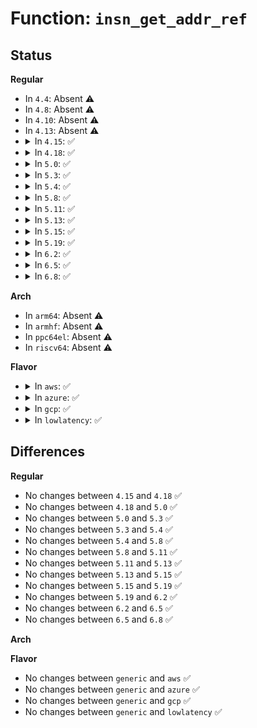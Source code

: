 # Function: <code>insn_get_addr_ref</code>

## Status
<b>Regular</b>
<ul>
<li>
In <code>4.4</code>: Absent ⚠️
</li>
<li>
In <code>4.8</code>: Absent ⚠️
</li>
<li>
In <code>4.10</code>: Absent ⚠️
</li>
<li>
In <code>4.13</code>: Absent ⚠️
</li>
<li>
<details>
<summary>In <code>4.15</code>: ✅</summary>

```c
void *insn_get_addr_ref(struct insn *insn, struct pt_regs *regs);
```

**Collision:** Unique Global

**Inline:** No

**Transformation:** False

**Instances:**

```
In arch/x86/lib/insn-eval.c (ffffffff819839d0)
Location: arch/x86/lib/insn-eval.c:1349
Inline: False
Direct callers:
  - arch/x86/kernel/umip.c:fixup_umip_exception
  - arch/x86/kernel/umip.c:fixup_umip_exception
  - arch/x86/mm/mpx.c:mpx_generate_siginfo
```
**Symbols:**

```
ffffffff819839d0-ffffffff81983c5f: insn_get_addr_ref (STB_GLOBAL)
```
</details>
</li>
<li>
<details>
<summary>In <code>4.18</code>: ✅</summary>

```c
void *insn_get_addr_ref(struct insn *insn, struct pt_regs *regs);
```

**Collision:** Unique Global

**Inline:** No

**Transformation:** False

**Instances:**

```
In arch/x86/lib/insn-eval.c (ffffffff819dfef0)
Location: arch/x86/lib/insn-eval.c:1349
Inline: False
Direct callers:
  - arch/x86/kernel/umip.c:fixup_umip_exception
  - arch/x86/kernel/umip.c:fixup_umip_exception
  - arch/x86/mm/mpx.c:mpx_generate_siginfo
```
**Symbols:**

```
ffffffff819dfef0-ffffffff819e0186: insn_get_addr_ref (STB_GLOBAL)
```
</details>
</li>
<li>
<details>
<summary>In <code>5.0</code>: ✅</summary>

```c
void *insn_get_addr_ref(struct insn *insn, struct pt_regs *regs);
```

**Collision:** Unique Global

**Inline:** No

**Transformation:** False

**Instances:**

```
In arch/x86/lib/insn-eval.c (ffffffff81a1ae80)
Location: arch/x86/lib/insn-eval.c:1349
Inline: False
Direct callers:
  - arch/x86/kernel/umip.c:fixup_umip_exception
  - arch/x86/kernel/umip.c:fixup_umip_exception
  - arch/x86/mm/mpx.c:mpx_fault_info
```
**Symbols:**

```
ffffffff81a1ae80-ffffffff81a1b116: insn_get_addr_ref (STB_GLOBAL)
```
</details>
</li>
<li>
<details>
<summary>In <code>5.3</code>: ✅</summary>

```c
void *insn_get_addr_ref(struct insn *insn, struct pt_regs *regs);
```

**Collision:** Unique Global

**Inline:** No

**Transformation:** False

**Instances:**

```
In arch/x86/lib/insn-eval.c (ffffffff81a8ac20)
Location: arch/x86/lib/insn-eval.c:1352
Inline: False
Direct callers:
  - arch/x86/kernel/umip.c:fixup_umip_exception
  - arch/x86/mm/mpx.c:mpx_fault_info
```
**Symbols:**

```
ffffffff81a8ac20-ffffffff81a8aec0: insn_get_addr_ref (STB_GLOBAL)
```
</details>
</li>
<li>
<details>
<summary>In <code>5.4</code>: ✅</summary>

```c
void *insn_get_addr_ref(struct insn *insn, struct pt_regs *regs);
```

**Collision:** Unique Global

**Inline:** No

**Transformation:** False

**Instances:**

```
In arch/x86/lib/insn-eval.c (ffffffff81ac1ee0)
Location: arch/x86/lib/insn-eval.c:1352
Inline: False
Direct callers:
  - arch/x86/kernel/umip.c:fixup_umip_exception
  - arch/x86/mm/mpx.c:mpx_fault_info
```
**Symbols:**

```
ffffffff81ac1ee0-ffffffff81ac2180: insn_get_addr_ref (STB_GLOBAL)
```
</details>
</li>
<li>
<details>
<summary>In <code>5.8</code>: ✅</summary>

```c
void *insn_get_addr_ref(struct insn *insn, struct pt_regs *regs);
```

**Collision:** Unique Global

**Inline:** No

**Transformation:** False

**Instances:**

```
In arch/x86/lib/insn-eval.c (ffffffff815fe590)
Location: arch/x86/lib/insn-eval.c:1356
Inline: False
Direct callers:
  - arch/x86/kernel/traps.c:get_kernel_gp_address
  - arch/x86/kernel/umip.c:fixup_umip_exception
```
**Symbols:**

```
ffffffff815fe590-ffffffff815fe757: insn_get_addr_ref (STB_GLOBAL)
```
</details>
</li>
<li>
<details>
<summary>In <code>5.11</code>: ✅</summary>

```c
void *insn_get_addr_ref(struct insn *insn, struct pt_regs *regs);
```

**Collision:** Unique Global

**Inline:** No

**Transformation:** False

**Instances:**

```
In arch/x86/lib/insn-eval.c (ffffffff81623410)
Location: arch/x86/lib/insn-eval.c:1401
Inline: False
Direct callers:
  - arch/x86/kernel/traps.c:get_kernel_gp_address
  - arch/x86/kernel/cpu/mce/severity.c:is_copy_from_user
  - arch/x86/kernel/umip.c:fixup_umip_exception
  - arch/x86/kernel/sev-es.c:vc_do_mmio
```
**Symbols:**

```
ffffffff81623410-ffffffff816235d7: insn_get_addr_ref (STB_GLOBAL)
```
</details>
</li>
<li>
<details>
<summary>In <code>5.13</code>: ✅</summary>

```c
void *insn_get_addr_ref(struct insn *insn, struct pt_regs *regs);
```

**Collision:** Unique Global

**Inline:** No

**Transformation:** False

**Instances:**

```
In arch/x86/lib/insn-eval.c (ffffffff81606cc0)
Location: arch/x86/lib/insn-eval.c:1403
Inline: False
Direct callers:
  - arch/x86/kernel/traps.c:get_kernel_gp_address
  - arch/x86/kernel/cpu/mce/severity.c:is_copy_from_user
  - arch/x86/kernel/umip.c:fixup_umip_exception
  - arch/x86/kernel/sev.c:vc_do_mmio
```
**Symbols:**

```
ffffffff81606cc0-ffffffff81606e87: insn_get_addr_ref (STB_GLOBAL)
```
</details>
</li>
<li>
<details>
<summary>In <code>5.15</code>: ✅</summary>

```c
void *insn_get_addr_ref(struct insn *insn, struct pt_regs *regs);
```

**Collision:** Unique Global

**Inline:** No

**Transformation:** False

**Instances:**

```
In arch/x86/lib/insn-eval.c (ffffffff81675780)
Location: arch/x86/lib/insn-eval.c:1403
Inline: False
Direct callers:
  - arch/x86/kernel/traps.c:get_kernel_gp_address
  - arch/x86/kernel/cpu/mce/severity.c:is_copy_from_user
  - arch/x86/kernel/umip.c:fixup_umip_exception
  - arch/x86/kernel/sev.c:vc_do_mmio
```
**Symbols:**

```
ffffffff81675780-ffffffff81675947: insn_get_addr_ref (STB_GLOBAL)
```
</details>
</li>
<li>
<details>
<summary>In <code>5.19</code>: ✅</summary>

```c
void *insn_get_addr_ref(struct insn *insn, struct pt_regs *regs);
```

**Collision:** Unique Global

**Inline:** No

**Transformation:** False

**Instances:**

```
In arch/x86/lib/insn-eval.c (ffffffff81790360)
Location: arch/x86/lib/insn-eval.c:1445
Inline: False
Direct callers:
  - arch/x86/coco/tdx/tdx.c:handle_mmio
  - arch/x86/kernel/traps.c:get_kernel_gp_address
  - arch/x86/kernel/cpu/mce/severity.c:is_copy_from_user
  - arch/x86/kernel/umip.c:fixup_umip_exception
  - arch/x86/kernel/sev.c:vc_do_mmio
```
**Symbols:**

```
ffffffff81790360-ffffffff81790552: insn_get_addr_ref (STB_GLOBAL)
```
</details>
</li>
<li>
<details>
<summary>In <code>6.2</code>: ✅</summary>

```c
void *insn_get_addr_ref(struct insn *insn, struct pt_regs *regs);
```

**Collision:** Unique Global

**Inline:** No

**Transformation:** False

**Instances:**

```
In arch/x86/lib/insn-eval.c (ffffffff8204df40)
Location: arch/x86/lib/insn-eval.c:1445
Inline: False
Direct callers:
  - arch/x86/coco/tdx/tdx.c:handle_mmio
  - arch/x86/kernel/traps.c:get_kernel_gp_address
  - arch/x86/kernel/cpu/mce/severity.c:is_copy_from_user
  - arch/x86/kernel/umip.c:fixup_umip_exception
  - arch/x86/kernel/sev.c:vc_do_mmio
  - arch/x86/mm/extable.c:ex_handler_zeropad
```
**Symbols:**

```
ffffffff8204df40-ffffffff8204e132: insn_get_addr_ref (STB_GLOBAL)
```
</details>
</li>
<li>
<details>
<summary>In <code>6.5</code>: ✅</summary>

```c
void *insn_get_addr_ref(struct insn *insn, struct pt_regs *regs);
```

**Collision:** Unique Global

**Inline:** No

**Transformation:** False

**Instances:**

```
In arch/x86/lib/insn-eval.c (ffffffff820cc7e0)
Location: arch/x86/lib/insn-eval.c:1445
Inline: False
Direct callers:
  - arch/x86/coco/tdx/tdx.c:handle_mmio
  - arch/x86/kernel/traps.c:get_kernel_gp_address
  - arch/x86/kernel/cpu/mce/severity.c:is_copy_from_user
  - arch/x86/kernel/umip.c:fixup_umip_exception
  - arch/x86/kernel/sev.c:vc_do_mmio
  - arch/x86/mm/extable.c:ex_handler_zeropad
```
**Symbols:**

```
ffffffff820cc7e0-ffffffff820cc9c6: insn_get_addr_ref (STB_GLOBAL)
```
</details>
</li>
<li>
<details>
<summary>In <code>6.8</code>: ✅</summary>

```c
void *insn_get_addr_ref(struct insn *insn, struct pt_regs *regs);
```

**Collision:** Unique Global

**Inline:** No

**Transformation:** False

**Instances:**

```
In arch/x86/lib/insn-eval.c (ffffffff821a7010)
Location: arch/x86/lib/insn-eval.c:1445
Inline: False
Direct callers:
  - arch/x86/coco/tdx/tdx.c:handle_mmio
  - arch/x86/kernel/traps.c:get_kernel_gp_address
  - arch/x86/kernel/cpu/mce/severity.c:is_copy_from_user
  - arch/x86/kernel/umip.c:fixup_umip_exception
  - arch/x86/kernel/sev.c:vc_do_mmio
  - arch/x86/mm/extable.c:ex_handler_zeropad
```
**Symbols:**

```
ffffffff821a7010-ffffffff821a71f6: insn_get_addr_ref (STB_GLOBAL)
```
</details>
</li>
</ul>
<b>Arch</b>
<ul>
<li>
In <code>arm64</code>: Absent ⚠️
</li>
<li>
In <code>armhf</code>: Absent ⚠️
</li>
<li>
In <code>ppc64el</code>: Absent ⚠️
</li>
<li>
In <code>riscv64</code>: Absent ⚠️
</li>
</ul>
<b>Flavor</b>
<ul>
<li>
<details>
<summary>In <code>aws</code>: ✅</summary>

```c
void *insn_get_addr_ref(struct insn *insn, struct pt_regs *regs);
```

**Collision:** Unique Global

**Inline:** No

**Transformation:** False

**Instances:**

```
In arch/x86/lib/insn-eval.c (ffffffff81a60d30)
Location: arch/x86/lib/insn-eval.c:1352
Inline: False
Direct callers:
  - arch/x86/kernel/umip.c:fixup_umip_exception
  - arch/x86/mm/mpx.c:mpx_fault_info
```
**Symbols:**

```
ffffffff81a60d30-ffffffff81a60fd0: insn_get_addr_ref (STB_GLOBAL)
```
</details>
</li>
<li>
<details>
<summary>In <code>azure</code>: ✅</summary>

```c
void *insn_get_addr_ref(struct insn *insn, struct pt_regs *regs);
```

**Collision:** Unique Global

**Inline:** No

**Transformation:** False

**Instances:**

```
In arch/x86/lib/insn-eval.c (ffffffff81a1ddb0)
Location: arch/x86/lib/insn-eval.c:1352
Inline: False
Direct callers:
  - arch/x86/kernel/umip.c:fixup_umip_exception
  - arch/x86/mm/mpx.c:mpx_fault_info
```
**Symbols:**

```
ffffffff81a1ddb0-ffffffff81a1e041: insn_get_addr_ref (STB_GLOBAL)
```
</details>
</li>
<li>
<details>
<summary>In <code>gcp</code>: ✅</summary>

```c
void *insn_get_addr_ref(struct insn *insn, struct pt_regs *regs);
```

**Collision:** Unique Global

**Inline:** No

**Transformation:** False

**Instances:**

```
In arch/x86/lib/insn-eval.c (ffffffff81acd120)
Location: arch/x86/lib/insn-eval.c:1352
Inline: False
Direct callers:
  - arch/x86/kernel/umip.c:fixup_umip_exception
  - arch/x86/mm/mpx.c:mpx_fault_info
```
**Symbols:**

```
ffffffff81acd120-ffffffff81acd3c0: insn_get_addr_ref (STB_GLOBAL)
```
</details>
</li>
<li>
<details>
<summary>In <code>lowlatency</code>: ✅</summary>

```c
void *insn_get_addr_ref(struct insn *insn, struct pt_regs *regs);
```

**Collision:** Unique Global

**Inline:** No

**Transformation:** False

**Instances:**

```
In arch/x86/lib/insn-eval.c (ffffffff81ad9630)
Location: arch/x86/lib/insn-eval.c:1352
Inline: False
Direct callers:
  - arch/x86/kernel/umip.c:fixup_umip_exception
  - arch/x86/mm/mpx.c:mpx_fault_info
```
**Symbols:**

```
ffffffff81ad9630-ffffffff81ad98d0: insn_get_addr_ref (STB_GLOBAL)
```
</details>
</li>
</ul>

## Differences
<b>Regular</b>
<ul>
<li>
No changes between <code>4.15</code> and <code>4.18</code> ✅
</li>
<li>
No changes between <code>4.18</code> and <code>5.0</code> ✅
</li>
<li>
No changes between <code>5.0</code> and <code>5.3</code> ✅
</li>
<li>
No changes between <code>5.3</code> and <code>5.4</code> ✅
</li>
<li>
No changes between <code>5.4</code> and <code>5.8</code> ✅
</li>
<li>
No changes between <code>5.8</code> and <code>5.11</code> ✅
</li>
<li>
No changes between <code>5.11</code> and <code>5.13</code> ✅
</li>
<li>
No changes between <code>5.13</code> and <code>5.15</code> ✅
</li>
<li>
No changes between <code>5.15</code> and <code>5.19</code> ✅
</li>
<li>
No changes between <code>5.19</code> and <code>6.2</code> ✅
</li>
<li>
No changes between <code>6.2</code> and <code>6.5</code> ✅
</li>
<li>
No changes between <code>6.5</code> and <code>6.8</code> ✅
</li>
</ul>
<b>Arch</b>
<ul>
</ul>
<b>Flavor</b>
<ul>
<li>
No changes between <code>generic</code> and <code>aws</code> ✅
</li>
<li>
No changes between <code>generic</code> and <code>azure</code> ✅
</li>
<li>
No changes between <code>generic</code> and <code>gcp</code> ✅
</li>
<li>
No changes between <code>generic</code> and <code>lowlatency</code> ✅
</li>
</ul>
